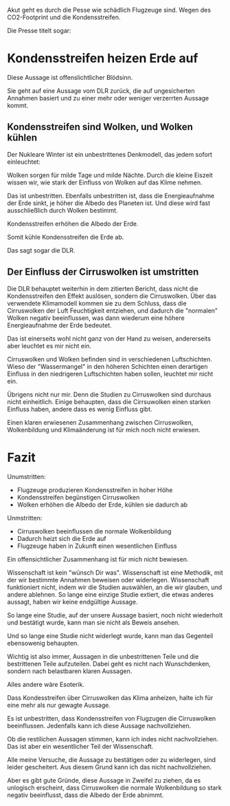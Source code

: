 Akut geht es durch die Pesse wie schädlich Flugzeuge sind.  Wegen des CO2-Footprint und die Kondensstreifen.

Die Presse titelt sogar:

# Kondensstreifen heizen Erde auf

Diese Aussage ist offenslichtlicher Blödsinn.

Sie geht auf eine Aussage vom DLR zurück, die auf ungesicherten Annahmen basiert und zu einer mehr oder weniger
verzerrten Aussage kommt.

## Kondensstreifen sind Wolken, und Wolken kühlen

Der Nukleare Winter ist ein unbestrittenes Denkmodell, das jedem sofort einleuchtet:

Wolken sorgen für milde Tage und milde Nächte.  Durch die kleine Eiszeit wissen wir, wie stark der Einfluss von Wolken auf das Klime nehmen.

Das ist unbestritten.  Ebenfalls unbestritten ist, dass die Energieaufnahme der Erde sinkt, je höher die Albedo des Planeten ist.
Und diese wird fast ausschließlich durch Wolken bestimmt.

Kondensstreifen erhöhen die Albedo der Erde.

Somit kühle Kondensstreifen die Erde ab.

Das sagt sogar die DLR.

## Der Einfluss der Cirruswolken ist umstritten

Die DLR behauptet weiterhin in dem zitierten Bericht, dass nicht die Kondensstreifen den Effekt auslösen,
sondern die Cirruswolken.  Über das verwendete Klimamodell kommen sie zu dem Schluss,
dass die Cirruswolken der Luft Feuchtigkeit entziehen,
und dadurch die "normalen" Wolken negativ beeinflussen,
was dann wiederum eine höhere Energieaufnahme der Erde bedeutet.

Das ist einerseits wohl nicht ganz von der Hand zu weisen, andererseits aber leuchtet es mir nicht ein.

Cirruswolken und Wolken befinden sind in verschiedenen Luftschichten.
Wieso der "Wassermangel" in den höheren Schichten einen derartigen Einfluss in den niedrigeren Luftschichten haben sollen,
leuchtet mir nicht ein.

Übrigens nicht nur mir.  Denn die Studien zu Cirruswolken sind durchaus nicht einheitlich.
Einige behaupten, dass die Cirrsuwolken einen starken Einfluss haben,
andere dass es wenig Einfluss gibt.

Einen klaren erwiesenen Zusammenhang zwischen Cirruswolken, Wolkenbildung und Klimaänderung
ist für mich noch nicht erwiesen.

# Fazit

Unumstritten:

- Flugzeuge produzieren Kondensstreifen in hoher Höhe
- Kondensstreifen begünstigen Cirruswolken
- Wolken erhöhen die Albedo der Erde, kühlen sie dadurch ab

Unmstritten:

- Cirruswolken beeinflussen die normale Wolkenbildung
- Dadurch heizt sich die Erde auf
- Flugzeuge haben in Zukunft einen wesentlichen Einfluss

Ein offensichtlicher Zusammenhang ist für mich nicht bewiesen.

Wissenschaft ist kein "wünsch Dir was".  Wissenschaft ist eine Methodik, mit der wir bestimmte Annahmen beweisen oder widerlegen.
Wissenschaft funktioniert nicht, indem wir die Studien auswählen, an die wir glauben, und andere ablehnen.
So lange eine einzige Studie extiert, die etwas anderes aussagt, haben wir keine endgültige Aussage.

So lange eine Studie, auf der unsere Aussage basiert, noch nicht wiederholt und bestätigt wurde,
kann man sie nicht als Beweis ansehen.

Und so lange eine Studie nicht widerlegt wurde, kann man das Gegenteil ebensowenig behaupten.

Wichtig ist also immer, Aussagen in die unbestrittenen Teile und die bestrittenen Teile aufzuteilen.
Dabei geht es nicht nach Wunschdenken, sondern nach belastbaren klaren Aussagen.

Alles andere wäre Esoterik.

Dass Kondesstreifen über Cirruswolken das Klima anheizen, halte ich für eine mehr als nur gewagte Aussage.

Es ist unbestritten, dass Kondensstreifen von Flugzugen die Cirruswolken beeinflussen.
Jedenfalls kann ich diese Aussage nachvollziehen.

Ob die restilichen Aussagen stimmen, kann ich indes nicht nachvollziehen.
Das ist aber ein wesentlicher Teil der Wissenschaft.

Alle meine Versuche, die Aussage zu bestätigen oder zu widerlegen, sind leider gescheitert.
Aus diesem Grund kann ich das nicht nachvollziehen.

Aber es gibt gute Gründe, diese Aussage in Zweifel zu ziehen, da es unlogisch erscheint,
dass Cirruswolken die normale Wolkenbildung so stark negativ beeinflusst,
dass die Albedo der Erde abnimmt.
